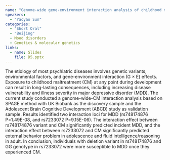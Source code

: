 ```yaml
---
name: "Genome-wide gene-environment interaction analysis of childhood maltreatment for major depressive disorder"
speakers:
  - "Yaoyao Sun"
categories:
  - "Short Oral"
  - "Beijing"
  - Mood disorders
  - Genetics & molecular genetics
links:
  - name: Slides
    file: D5.pptx
---
```


The etiology of most psychiatric diseases involves genetic variants, environmental factors, and gene-environment interaction (G × E) effects. Exposure to childhood maltreatment (CM) at any point during development can result in long-lasting consequences, including increasing disease vulnerability and illness severity in major depressive disorder (MDD). The current study conducted a genome-wide-CM interaction analysis based on SPAGE method with UK Biobank as the discovery sample and the Adolescent Brain Cognitive Development (ABCD) study as validation sample. Results identified two interaction loci for MDD (rs748174876 P=1.49E-08, and rs7233072 P=9.15E-06). The interaction effect between rs748174876 variant and CM significantly predicted incident MDD, and the interaction effect between rs7233072 and CM significantly predicted external behavior problem in adolescence and fluid intelligence/reasoning in adult. In conclusion, individuals with deletion variant in rs748174876 and GG genotype in rs7233072 were more susceptible to MDD once they experienced CM.
